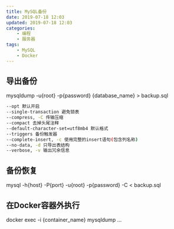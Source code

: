 ```yaml
---
title: MySQL备份
date: 2019-07-18 12:03
updated: 2019-07-18 12:03
categories:
    - 编程
    - 服务器
tags:
    - MySQL
    - Docker
---
```

## 导出备份
mysqldump -u{root} -p{password} {database_name} > backup.sql
```sh
--opt 默认开启
--single-transaction 避免锁表
--compress, -C 传输压缩
--compact 去掉头尾注释
--default-character-set=utf8mb4 默认格式
--triggers 备份触发器
--complete-insert, -c 使用完整的insert语句(包含列名称)
--no-data, -d 只导出表结构
--verbose, -v 输出冗余信息
```

## 备份恢复
mysql -h{host} -P{port} -u{root} -p{password} -C < backup.sql

## 在Docker容器外执行
docker exec -i {container_name} mysqldump ...
